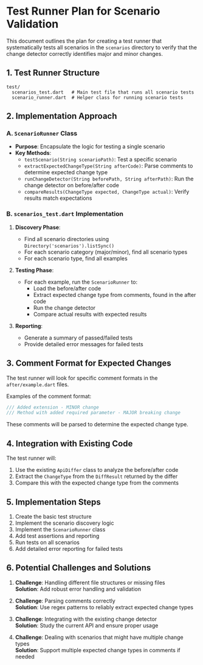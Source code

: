 # Test Runner Plan for Scenario Validation

This document outlines the plan for creating a test runner that systematically tests all scenarios in the `scenarios` directory to verify that the change detector correctly identifies major and minor changes.

## 1. Test Runner Structure

```
test/
  scenarios_test.dart   # Main test file that runs all scenario tests
  scenario_runner.dart  # Helper class for running scenario tests
```

## 2. Implementation Approach

### A. `ScenarioRunner` Class
- **Purpose**: Encapsulate the logic for testing a single scenario
- **Key Methods**:
  - `testScenario(String scenarioPath)`: Test a specific scenario
  - `extractExpectedChangeType(String afterCode)`: Parse comments to determine expected change type
  - `runChangeDetector(String beforePath, String afterPath)`: Run the change detector on before/after code
  - `compareResults(ChangeType expected, ChangeType actual)`: Verify results match expectations

### B. `scenarios_test.dart` Implementation
1. **Discovery Phase**:
   - Find all scenario directories using `Directory('scenarios').listSync()`
   - For each scenario category (major/minor), find all scenario types
   - For each scenario type, find all examples

2. **Testing Phase**:
   - For each example, run the `ScenarioRunner` to:
     - Load the before/after code
     - Extract expected change type from comments, found in the after code
     - Run the change detector
     - Compare actual results with expected results

3. **Reporting**:
   - Generate a summary of passed/failed tests
   - Provide detailed error messages for failed tests

## 3. Comment Format for Expected Changes

The test runner will look for specific comment formats in the `after/example.dart` files.

Examples of the comment format:

```dart
/// Added extension - MINOR change
/// Method with added required parameter - MAJOR breaking change
```

These comments will be parsed to determine the expected change type.

## 4. Integration with Existing Code

The test runner will:
1. Use the existing `ApiDiffer` class to analyze the before/after code
2. Extract the `ChangeType` from the `DiffResult` returned by the differ
3. Compare this with the expected change type from the comments

## 5. Implementation Steps

1. Create the basic test structure
2. Implement the scenario discovery logic
3. Implement the `ScenarioRunner` class
4. Add test assertions and reporting
5. Run tests on all scenarios
6. Add detailed error reporting for failed tests

## 6. Potential Challenges and Solutions

1. **Challenge**: Handling different file structures or missing files  
   **Solution**: Add robust error handling and validation

2. **Challenge**: Parsing comments correctly  
   **Solution**: Use regex patterns to reliably extract expected change types

3. **Challenge**: Integrating with the existing change detector  
   **Solution**: Study the current API and ensure proper usage

4. **Challenge**: Dealing with scenarios that might have multiple change types  
   **Solution**: Support multiple expected change types in comments if needed
